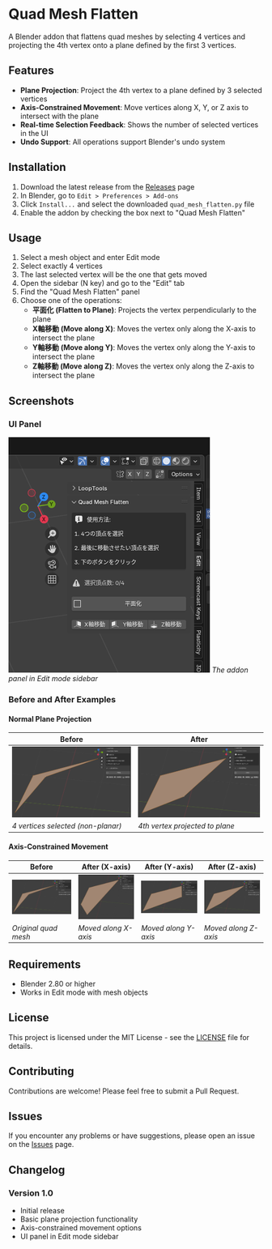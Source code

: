 # Quad Mesh Flatten

A Blender addon that flattens quad meshes by selecting 4 vertices and projecting the 4th vertex onto a plane defined by the first 3 vertices.

## Features

- **Plane Projection**: Project the 4th vertex to a plane defined by 3 selected vertices
- **Axis-Constrained Movement**: Move vertices along X, Y, or Z axis to intersect with the plane
- **Real-time Selection Feedback**: Shows the number of selected vertices in the UI
- **Undo Support**: All operations support Blender's undo system

## Installation

1. Download the latest release from the [Releases](https://github.com/hip-claude/blender-quad-mesh-flatten/releases) page
2. In Blender, go to `Edit > Preferences > Add-ons`
3. Click `Install...` and select the downloaded `quad_mesh_flatten.py` file
4. Enable the addon by checking the box next to "Quad Mesh Flatten"

## Usage

1. Select a mesh object and enter Edit mode
2. Select exactly 4 vertices
3. The last selected vertex will be the one that gets moved
4. Open the sidebar (N key) and go to the "Edit" tab
5. Find the "Quad Mesh Flatten" panel
6. Choose one of the operations:
   - **平面化 (Flatten to Plane)**: Projects the vertex perpendicularly to the plane
   - **X軸移動 (Move along X)**: Moves the vertex only along the X-axis to intersect the plane
   - **Y軸移動 (Move along Y)**: Moves the vertex only along the Y-axis to intersect the plane
   - **Z軸移動 (Move along Z)**: Moves the vertex only along the Z-axis to intersect the plane

## Screenshots

### UI Panel
![Quad Mesh Flatten Panel](screenshots/panel.png)
*The addon panel in Edit mode sidebar*

### Before and After Examples

#### Normal Plane Projection
| Before | After |
|--------|-------|
| ![Before flattening](screenshots/before_normal.png) | ![After flattening](screenshots/after_normal.png) |
| *4 vertices selected (non-planar)* | *4th vertex projected to plane* |

#### Axis-Constrained Movement
| Before | After (X-axis) | After (Y-axis) | After (Z-axis) |
|--------|----------------|----------------|----------------|
| ![Before axis movement](screenshots/before_axis.png) | ![After X movement](screenshots/after_x.png) | ![After Y movement](screenshots/after_y.png) | ![After Z movement](screenshots/after_z.png) |
| *Original quad mesh* | *Moved along X-axis* | *Moved along Y-axis* | *Moved along Z-axis* |



## Requirements

- Blender 2.80 or higher
- Works in Edit mode with mesh objects

## License

This project is licensed under the MIT License - see the [LICENSE](LICENSE) file for details.

## Contributing

Contributions are welcome! Please feel free to submit a Pull Request.

## Issues

If you encounter any problems or have suggestions, please open an issue on the [Issues](https://github.com/yourusername/blender-quad-mesh-flatten/issues) page.

## Changelog

### Version 1.0
- Initial release
- Basic plane projection functionality
- Axis-constrained movement options
- UI panel in Edit mode sidebar
